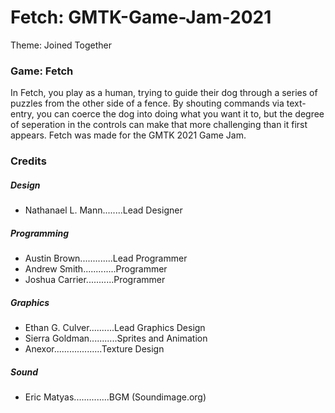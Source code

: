 # Fetch: GMTK-Game-Jam-2021
Theme: Joined Together

### Game: Fetch
In Fetch, you play as a human, trying to guide their dog through a series of puzzles from the other side of a fence. 
By shouting commands via text-entry, you can coerce the dog into doing what you want it to, 
but the degree of seperation in the controls can make that more challenging than it first appears.
Fetch was made for the GMTK 2021 Game Jam.

### Credits
##### Design
+ Nathanael L. Mann........Lead Designer
##### Programming
+ Austin Brown.............Lead Programmer
+ Andrew Smith.............Programmer
+ Joshua Carrier...........Programmer
##### Graphics
+ Ethan G. Culver..........Lead Graphics Design
+ Sierra Goldman...........Sprites and Animation
+ Anexor...................Texture Design
##### Sound
+ Eric Matyas..............BGM (Soundimage.org)
